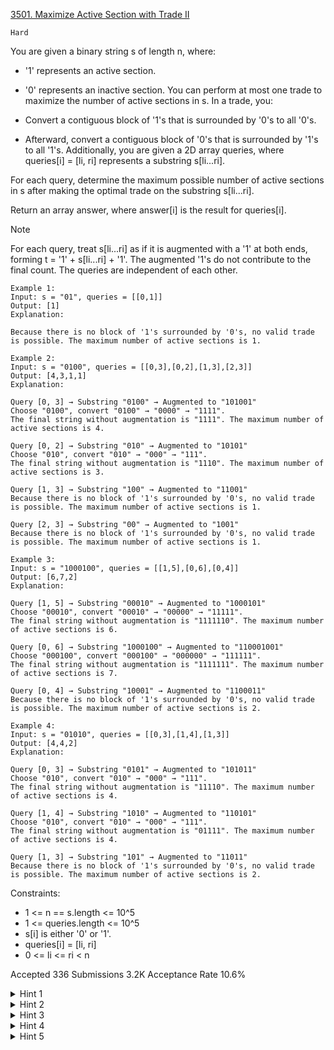 [3501. Maximize Active Section with Trade II](https://leetcode.com/problems/maximize-active-section-with-trade-ii/)

`Hard`

You are given a binary string s of length n, where:

- '1' represents an active section.
- '0' represents an inactive section.
You can perform at most one trade to maximize the number of active sections in s. In a trade, you:

- Convert a contiguous block of '1's that is surrounded by '0's to all '0's.
- Afterward, convert a contiguous block of '0's that is surrounded by '1's to all '1's.
Additionally, you are given a 2D array queries, where queries[i] = [li, ri] represents a substring s[li...ri].

For each query, determine the maximum possible number of active sections in s after making the optimal trade on the substring s[li...ri].

Return an array answer, where answer[i] is the result for queries[i].

Note

For each query, treat s[li...ri] as if it is augmented with a '1' at both ends, forming t = '1' + s[li...ri] + '1'. The augmented '1's do not contribute to the final count.
The queries are independent of each other.
 
```
Example 1:
Input: s = "01", queries = [[0,1]]
Output: [1]
Explanation:

Because there is no block of '1's surrounded by '0's, no valid trade is possible. The maximum number of active sections is 1.

Example 2:
Input: s = "0100", queries = [[0,3],[0,2],[1,3],[2,3]]
Output: [4,3,1,1]
Explanation:

Query [0, 3] → Substring "0100" → Augmented to "101001"
Choose "0100", convert "0100" → "0000" → "1111".
The final string without augmentation is "1111". The maximum number of active sections is 4.

Query [0, 2] → Substring "010" → Augmented to "10101"
Choose "010", convert "010" → "000" → "111".
The final string without augmentation is "1110". The maximum number of active sections is 3.

Query [1, 3] → Substring "100" → Augmented to "11001"
Because there is no block of '1's surrounded by '0's, no valid trade is possible. The maximum number of active sections is 1.

Query [2, 3] → Substring "00" → Augmented to "1001"
Because there is no block of '1's surrounded by '0's, no valid trade is possible. The maximum number of active sections is 1.

Example 3:
Input: s = "1000100", queries = [[1,5],[0,6],[0,4]]
Output: [6,7,2]
Explanation:

Query [1, 5] → Substring "00010" → Augmented to "1000101"
Choose "00010", convert "00010" → "00000" → "11111".
The final string without augmentation is "1111110". The maximum number of active sections is 6.

Query [0, 6] → Substring "1000100" → Augmented to "110001001"
Choose "000100", convert "000100" → "000000" → "111111".
The final string without augmentation is "1111111". The maximum number of active sections is 7.

Query [0, 4] → Substring "10001" → Augmented to "1100011"
Because there is no block of '1's surrounded by '0's, no valid trade is possible. The maximum number of active sections is 2.

Example 4:
Input: s = "01010", queries = [[0,3],[1,4],[1,3]]
Output: [4,4,2]
Explanation:

Query [0, 3] → Substring "0101" → Augmented to "101011"
Choose "010", convert "010" → "000" → "111".
The final string without augmentation is "11110". The maximum number of active sections is 4.

Query [1, 4] → Substring "1010" → Augmented to "110101"
Choose "010", convert "010" → "000" → "111".
The final string without augmentation is "01111". The maximum number of active sections is 4.

Query [1, 3] → Substring "101" → Augmented to "11011"
Because there is no block of '1's surrounded by '0's, no valid trade is possible. The maximum number of active sections is 2.
```

Constraints:

- 1 <= n == s.length <= 10^5
- 1 <= queries.length <= 10^5
- s[i] is either '0' or '1'.
- queries[i] = [li, ri]
- 0 <= li <= ri < n

Accepted
336
Submissions
3.2K
Acceptance Rate
10.6%

<details>
<summary>Hint 1</summary>

Split consecutive zeros and ones into segments and give each segment an ID.

</details>
<details>
<summary>Hint 2</summary>

The answer should be the maximum of ans[i] = len[i - 1] + len[i + 1], where i is a one-segment.

</details>
<details>
<summary>Hint 3</summary>

For a zero-segment, define ans[i] = 0.

</details>
<details>
<summary>Hint 4</summary>

Note that all three segments (i - 1, i, and i + 1) should be fully covered by the substring.

</details>
<details>
<summary>Hint 5</summary>

Use a segment tree to perform range maximum queries on the answer. The query to the segment tree is not straightforward since we need to ensure the zero-segments are fully covered. Handle the first and last segments separately.

</details>
